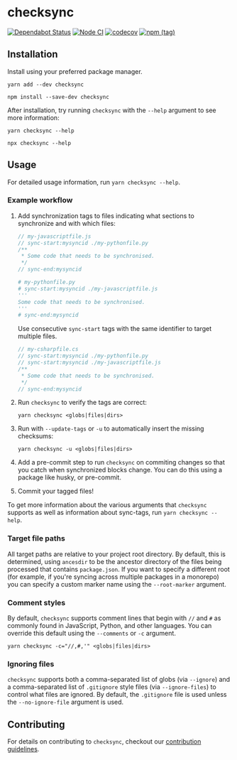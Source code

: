 # checksync

[![Dependabot Status](https://api.dependabot.com/badges/status?host=github&repo=somewhatabstract/checksync)](https://dependabot.com) [![Node CI](https://github.com/somewhatabstract/checksync/workflows/Node%20CI/badge.svg)](https://github.com/somewhatabstract/checksync/actions) [![codecov](https://codecov.io/gh/somewhatabstract/checksync/branch/master/graph/badge.svg)](https://codecov.io/gh/somewhatabstract/checksync) [![npm (tag)](https://img.shields.io/npm/v/checksync/latest)](https://www.npmjs.com/package/checksync)

## Installation

Install using your preferred package manager.

```shell
yarn add --dev checksync
```

```shell
npm install --save-dev checksync
```

After installation, try running `checksync` with the `--help` argument to see more information:

```shell
yarn checksync --help
```

```shell
npx checksync --help
```

## Usage

For detailed usage information, run `yarn checksync --help`.

### Example workflow

1. Add synchronization tags to files indicating what sections to synchronize and with which files:

    ```javascript
    // my-javascriptfile.js
    // sync-start:mysyncid ./my-pythonfile.py
    /**
     * Some code that needs to be synchronised.
     */
    // sync-end:mysyncid
    ```

    ```python
    # my-pythonfile.py
    # sync-start:mysyncid ./my-javascriptfile.js
    '''
    Some code that needs to be synchronised.
    '''
    # sync-end:mysyncid
    ```

    Use consecutive `sync-start` tags with the same identifier to target multiple files.

    ```c#
    // my-csharpfile.cs
    // sync-start:mysyncid ./my-pythonfile.py
    // sync-start:mysyncid ./my-javascriptfile.js
    /**
     * Some code that needs to be synchronised.
     */
    // sync-end:mysyncid
    ```

1. Run `checksync` to verify the tags are correct:

    ```shell
    yarn checksync <globs|files|dirs>
    ```

1. Run with `--update-tags` or `-u` to automatically insert the missing checksums:

    ```shell
    yarn checksync -u <globs|files|dirs>
    ```

1. Add a pre-commit step to run `checksync` on commiting changes so that you catch when synchronized blocks change.
    You can do this using a package like husky, or pre-commit.

1. Commit your tagged files!

To get more information about the various arguments that `checksync` supports as well as information about sync-tags, run `yarn checksync --help`.

### Target file paths

All target paths are relative to your project root directory. By default, this is determined, using `ancesdir` to be the ancestor directory of the files being processed that contains `package.json`. If you want to specify a different root (for example, if you're syncing across multiple packages in a monorepo) you can specify a custom marker name using the `--root-marker` argument.

### Comment styles

By default, `checksync` supports comment lines that begin with `//` and `#` as commonly found in JavaScript, Python, and other languages. You can override this default using the `--comments` or `-c` argument.

```shell
yarn checksync -c="//,#,'" <globs|files|dirs>
```

### Ignoring files

`checksync` supports both a comma-separated list of globs (via `--ignore`) and a comma-separated list of `.gitignore` style files (via `--ignore-files`) to control what files are ignored. By default, the `.gitignore` file is used unless the `--no-ignore-file` argument is used.

## Contributing

For details on contributing to `checksync`, checkout our [contribution guidelines](CONTRIBUTING.md).
